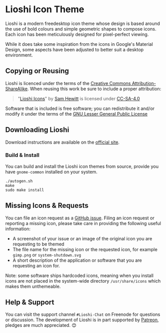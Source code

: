 Lioshi Icon Theme
================

Lioshi is a modern freedesktop icon theme whose design is based around the use of bold colours and simple geometric shapes to compose icons. Each icon has been meticulously designed for pixel-perfect viewing.

While it does take some inspiration from the icons in Google's Material Design, some aspects have been adjusted to better suit a desktop environment.

## Copying or Reusing

Lioshi is licenced under the terms of the [Creative Commons Attribution-ShareAlike](https://creativecommons.org/licenses/by-sa/4.0/). When reusing this work be sure to include a proper attribution:

> "[Lioshi Icons](http://snwh.org/lioshi/icons)" by [Sam Hewitt](http://samuelhewitt.com/) is licensed under [CC-SA-4.0](http://creativecommons.org/licenses/by-sa/4.0/)

Software that is included is free software; you can redistribute it and/or modify it under the terms of the [GNU Lesser General Public License](https://www.gnu.org/licenses/lgpl-3.0.txt)

## Downloading Lioshi

Download instructions are available on the [official site](https://snwh.org/lioshi/download).

### Build &amp; Install

You can build and install the Lioshi icon themes from source, provide you have ```gnome-common``` installed on your system.

    ./autogen.sh
    make
    sudo make install

## Missing Icons & Requests

You can file an icon request as a [GitHub issue](https://github.com/snwh/lioshi-icon-theme/issues/new). Filing an icon request or reporting a missing icon, please take care in providing the following useful information: 

 - A screenshot of your issue or an image of the original icon you are requesting to be themed
 - The file name for the missing icon or the requested icon, for example `gimp.png` or `system-shutdown.svg`
 - A short description of the application or software that you are requesting an icon for.

Note: some software ships hardcoded icons, meaning when you install icons are not placed in the system-wide directory `/usr/share/icons` which makes them unthemeable.

## Help & Support

You can visit the support channel `#Lioshi-Chat` on Freenode for questions or discussion. The development of Lioshi is in part supported by [Patreon](http://patreon.com/snwh/), pledges are much appreciated. &#x1F60A;
